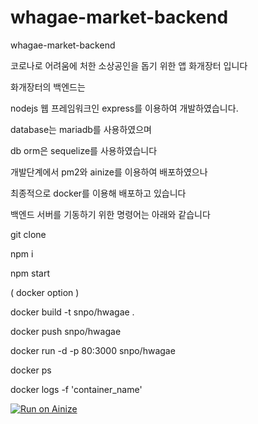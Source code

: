 # whagae-market-backend
whagae-market-backend

코로나로 어려움에 처한 소상공인을 돕기 위한 앱 화개장터 입니다

화개장터의 백엔드는 

nodejs 웹 프레임워크인 express를 이용하여 개발하였습니다.

database는 mariadb를 사용하였으며

db orm은 sequelize를 사용하였습니다

개발단계에서 pm2와 ainize를 이용하여 배포하였으나

최종적으로 docker를 이용해 배포하고 있습니다

백엔드 서버를 기동하기 위한 명령어는 아래와 같습니다

git clone

npm i 

npm start

( docker option )

docker build -t snpo/hwagae .

docker push snpo/hwagae

docker run -d -p 80:3000 snpo/hwagae

docker ps

docker logs -f 'container_name'



[![Run on Ainize](https://ainize.ai/static/images/run_on_ainize_button.svg)](https://ainize.web.app/redirect?git_repo=github.com/Decorona/whagae-market-backend)

